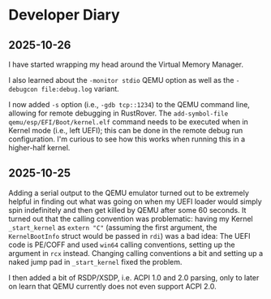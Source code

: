 # Developer Diary

## 2025-10-26

I have started wrapping my head around the Virtual Memory Manager.

I also learned about the `-monitor stdio` QEMU option as well as the `-debugcon file:debug.log`
variant.

I now added `-s` option (i.e., `-gdb tcp::1234`) to the QEMU command line, allowing for remote debugging
in RustRover. The `add-symbol-file qemu/esp/EFI/Boot/kernel.elf` command needs to be executed when
in Kernel mode (i.e., left UEFI); this can be done in the remote debug run configuration. I'm curious
to see how this works when running this in a higher-half kernel.

## 2025-10-25

Adding a serial output to the QEMU emulator turned out to be extremely helpful in finding out
what was going on when my UEFI loader would simply spin indefinitely and then get killed by QEMU
after some 60 seconds. It turned out that the calling convention was problematic: having my
Kernel `_start_kernel` as `extern "C"` (assuming the first argument, the `KernelBootInfo` struct
would be passed in `rdi`) was a bad idea: The UEFI code is PE/COFF and used `win64` calling conventions,
setting up the argument in `rcx` instead. Changing calling conventions a bit and setting up a naked
jump pad in `_start_kernel` fixed the problem.

I then added a bit of RSDP/XSDP, i.e. ACPI 1.0 and 2.0 parsing, only to later on learn that QEMU
currently does not even support ACPI 2.0.
